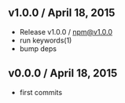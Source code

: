 

## v1.0.0 / April 18, 2015
- Release v1.0.0 / npm@v1.0.0
- run keywords(1)
- bump deps

## v0.0.0 / April 18, 2015
- first commits